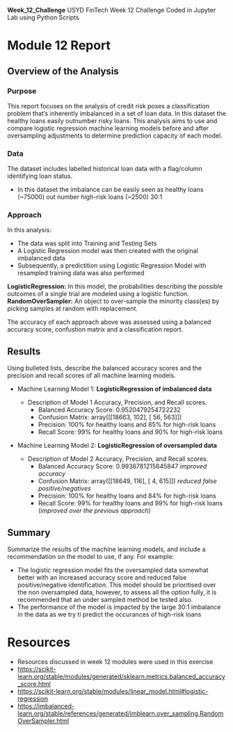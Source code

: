 **Week_12_Challenge**
USYD FinTech Week 12 Challenge
Coded in Jupyter Lab using Python Scripts

# Module 12 Report

## Overview of the Analysis

### Purpose
This report focuses on the analysis of credit risk poses a classification problem that’s inherently imbalanced in a set of loan data. In this dataset the healthy loans easily outnumber risky loans. This analysis aims to use and compare logistic regression machine learning models before and after oversampling adjustments to determine prediction capacity of each model.

### Data
The dataset includes labelled historical loan data with a flag/column identifying loan status.
* In this dataset the imbalance can be easily seen as healthy loans (~75000) out number high-risk loans (~2500) 30:1

### Approach
In this analysis:
* The data was split into Training and Testing Sets
* A Logistic Regression model was then created with the original imbalanced data
* Subsequently, a predictition using  Logistic Regression Model with resampled training data was also performed

**LogisticRegression:** In this model, the probabilities describing the possible outcomes of a single trial are modeled using a logistic function.
**RandomOverSampler:**  An object to over-sample the minority class(es) by picking samples at random with replacement. 

The accuracy of each approach above was assessed using a balanced accuracy score, confustion matrix and a classification report.

## Results

Using bulleted lists, describe the balanced accuracy scores and the precision and recall scores of all machine learning models.

* Machine Learning Model 1: **LogisticRegression of imbalanced data**
  * Description of Model 1 Accuracy, Precision, and Recall scores.
    * Balanced Accuracy Score: 0.9520479254722232
    * Confusion Matrix: array([[18663,   102],
                               [   56,   563]])
    * Precision: 100% for healthy loans and 85% for high-risk loans
    * Recall Score: 99% for healthy loans and 90% for high-risk loans


* Machine Learning Model 2: **LogisticRegression of oversampled data**
  * Description of Model 2 Accuracy, Precision, and Recall scores.
    * Balanced Accuracy Score: 0.9936781215845847 *improved accuracy*
    * Confusion Matrix: array([[18649,   116],
                               [    4,   615]]) *reduced false positive/negatives*
    * Precision: 100% for healthy loans and 84% for high-risk loans
    * Recall Score: 99% for healthy loans and 99% for high-risk loans (*improved over the previous approach*)

## Summary

Summarize the results of the machine learning models, and include a recommendation on the model to use, if any. For example:
* The logistic regression model fits the oversampled data somewhat better with an increased accuracy score and reduced false positive/negative identification. This model should be prioritised over the non oversampled data, however, to assess all the option fully, it is recommended that an under sampled method be tested also.
* The performance of the model is impacted by the large 30:1 imbalance in the data as we try ti predict the occurances of high-risk loans



# Resources
* Resources discussed in week 12 modules were used in this exercise
* https://scikit-learn.org/stable/modules/generated/sklearn.metrics.balanced_accuracy_score.html
* https://scikit-learn.org/stable/modules/linear_model.html#logistic-regression
* https://imbalanced-learn.org/stable/references/generated/imblearn.over_sampling.RandomOverSampler.html


